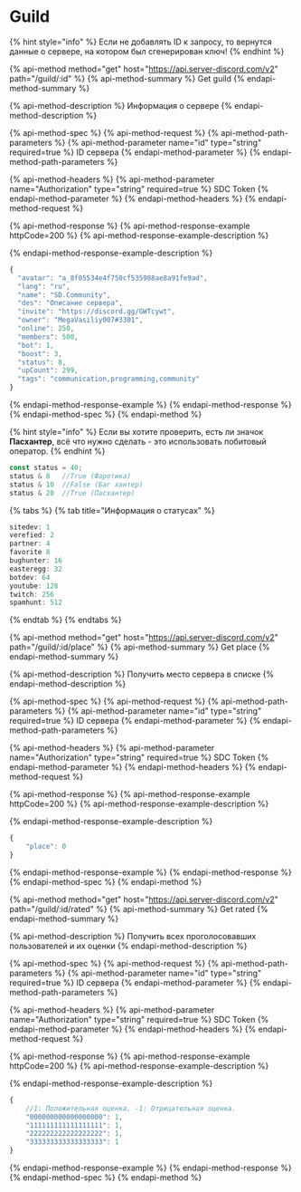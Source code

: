 # Guild

{% hint style="info" %}
Если не добавлять ID к запросу, то вернутся данные о сервере, на котором был сгенерирован ключ!
{% endhint %}

{% api-method method="get" host="https://api.server-discord.com/v2" path="/guild/:id" %}
{% api-method-summary %}
Get guild
{% endapi-method-summary %}

{% api-method-description %}
Информация о сервере
{% endapi-method-description %}

{% api-method-spec %}
{% api-method-request %}
{% api-method-path-parameters %}
{% api-method-parameter name="id" type="string" required=true %}
ID сервера
{% endapi-method-parameter %}
{% endapi-method-path-parameters %}

{% api-method-headers %}
{% api-method-parameter name="Authorization" type="string" required=true %}
SDC Token
{% endapi-method-parameter %}
{% endapi-method-headers %}
{% endapi-method-request %}

{% api-method-response %}
{% api-method-response-example httpCode=200 %}
{% api-method-response-example-description %}

{% endapi-method-response-example-description %}

```javascript
{
  "avatar": "a_8f05534e4f750cf535988ae8a91fe9ad",
  "lang": "ru",
  "name": "SD.Community",
  "des": "Описание сервера",
  "invite": "https://discord.gg/GWTcywt",
  "owner": "MegaVasiliy007#3301",
  "online": 250,
  "members": 500,
  "bot": 1,
  "boost": 3,
  "status": 8,
  "upCount": 299,
  "tags": "communication,programming,community"
}
```
{% endapi-method-response-example %}
{% endapi-method-response %}
{% endapi-method-spec %}
{% endapi-method %}

{% hint style="info" %}
Если вы хотите проверить, есть ли значок **Пасхантер**, всё что нужно сделать - это использовать побитовый оператор.
{% endhint %}

```javascript
const status = 40;
status & 8   //True (Фаротика)
status & 10  //False (Баг хантер)
status & 20  //True (Пасхантер)
```

{% tabs %}
{% tab title="Информация о статусах" %}
```javascript
sitedev: 1
verefied: 2
partner: 4
favorite 8
bughunter: 16
easteregg: 32
botdev: 64
youtube: 128
twitch: 256
spamhunt: 512
```
{% endtab %}
{% endtabs %}

{% api-method method="get" host="https://api.server-discord.com/v2" path="/guild/:id/place" %}
{% api-method-summary %}
Get place
{% endapi-method-summary %}

{% api-method-description %}
Получить место сервера в списке
{% endapi-method-description %}

{% api-method-spec %}
{% api-method-request %}
{% api-method-path-parameters %}
{% api-method-parameter name="id" type="string" required=true %}
ID сервера
{% endapi-method-parameter %}
{% endapi-method-path-parameters %}

{% api-method-headers %}
{% api-method-parameter name="Authorization" type="string" required=true %}
SDC Token
{% endapi-method-parameter %}
{% endapi-method-headers %}
{% endapi-method-request %}

{% api-method-response %}
{% api-method-response-example httpCode=200 %}
{% api-method-response-example-description %}

{% endapi-method-response-example-description %}

```javascript
{
    "place": 0
}
```
{% endapi-method-response-example %}
{% endapi-method-response %}
{% endapi-method-spec %}
{% endapi-method %}

{% api-method method="get" host="https://api.server-discord.com/v2" path="/guild/:id/rated" %}
{% api-method-summary %}
Get rated
{% endapi-method-summary %}

{% api-method-description %}
Получить всех проголосовавших пользователей и их оценки
{% endapi-method-description %}

{% api-method-spec %}
{% api-method-request %}
{% api-method-path-parameters %}
{% api-method-parameter name="id" type="string" required=true %}
ID сервера
{% endapi-method-parameter %}
{% endapi-method-path-parameters %}

{% api-method-headers %}
{% api-method-parameter name="Authorization" type="string" required=true %}
SDC Token
{% endapi-method-parameter %}
{% endapi-method-headers %}
{% endapi-method-request %}

{% api-method-response %}
{% api-method-response-example httpCode=200 %}
{% api-method-response-example-description %}

{% endapi-method-response-example-description %}

```javascript
{
    //1: Положительная оценка. -1: Отрицательная оценка.
    "000000000000000000": 1,
    "111111111111111111": 1,
    "222222222222222222": 1,
    "333333333333333333": 1
}
```
{% endapi-method-response-example %}
{% endapi-method-response %}
{% endapi-method-spec %}
{% endapi-method %}




